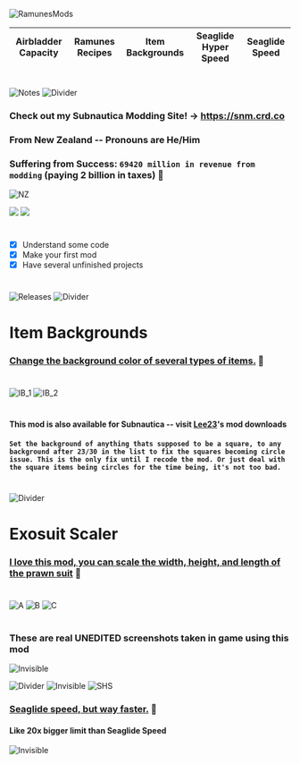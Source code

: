 ![RamunesMods](https://i.imgur.com/Lo20FOZ.png)

<table align="center">
<thead>
  <tr>
    <th>Airbladder Capacity</th>
    <th>Ramunes Recipes</th>
    <th>Item Backgrounds</th>
    <th>Seaglide Hyper Speed</th>
    <th>Seaglide Speed</th>
  </tr>
</thead>
<tbody>
</tbody>
</table>

#
![Notes](https://i.imgur.com/0C6XZR5.png)
![Divider](https://i.imgur.com/BJctAJs.png)
### Check out my Subnautica Modding Site!  -> https://snm.crd.co
### From New Zealand -- Pronouns are He/Him
###
### Suffering from Success: `69420 million in revenue from modding` (paying 2 billion in taxes) 💸
![NZ](https://i.imgur.com/9pMqpZh.png)

![](https://komarev.com/ghpvc/?username=ramennoodlesxv&color=blue) ![](https://img.shields.io/github/downloads/ramennoodlesxv/BelowZeroMods/total?color=green&label=Total%20Downloads)
#
- [x] Understand some code
- [x] Make your first mod
- [x] Have several unfinished projects
#
![Releases](https://i.imgur.com/CqM5cvk.png)
![Divider](https://i.imgur.com/BJctAJs.png)
###
# Item Backgrounds
### [Change the background color of several types of items.](https://github.com/ramennoodlesxv/BelowZeroMods/releases/download/Releases/ItemBackgrounds_BZ.zip) 🔽
#
![IB_1](https://i.imgur.com/I0Y8Zfm.png)
![IB_2](https://i.imgur.com/WnSOcws.png)
#
#### This mod is also available for Subnautica -- visit [Lee23](https://github.com/LeeTwentyThree/Lee23-SubnauticaMods)'s mod downloads
#### `Set the background of anything thats supposed to be a square, to any background after 23/30 in the list to fix the squares becoming circle issue. This is the only fix until I recode the mod. Or just deal with the square items being circles for the time being, it's not too bad.` 
#
![Divider](https://i.imgur.com/BJctAJs.png)

# Exosuit Scaler
### [I love this mod, you can scale the width, height, and length of the prawn suit](https://github.com/ramennoodlesxv/BelowZeroMods/releases/download/Releases/ExosuitScaler.zip) 🔽
#
![A](https://i.imgur.com/0OPoeFM.png)
![B](https://i.imgur.com/3Yjg9SY.png)
![C](https://i.imgur.com/aHp4TCB.png)
#
### __**These are real UNEDITED screenshots taken in game using this mod**__
![Invisible](https://i.imgur.com/8BU5aDV.png)

![Divider](https://i.imgur.com/BJctAJs.png)
![Invisible](https://i.imgur.com/8BU5aDV.png)
![SHS](https://i.imgur.com/Dmz75Ac.png)
### [Seaglide speed, but way faster.](https://github.com/ramennoodlesxv/BelowZeroMods/releases/download/Releases/SeaglideHyperSpeed_BZ.zip) 🔽
#### Like 20x bigger limit than Seaglide Speed
![Invisible](https://i.imgur.com/8BU5aDV.png)
